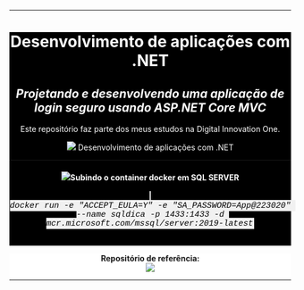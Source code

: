 <hr/>
<div align="center"style="color:white; background-color:black">
<h1>Desenvolvimento de aplicações com .NET</h1>
<h2><i>Projetando e desenvolvendo uma aplicação de login seguro usando ASP.NET Core MVC</i></h2>
<p>Este repositório faz parte dos meus estudos na Digital Innovation One.</p>
<img src="https://hermes.digitalinnovation.one/site/images/logo-sm-white.png">
Desenvolvimento de aplicações com .NET
<hr/>
<h4><img src="https://img.icons8.com/nolan/50/docker.png"/>Subindo o container docker em SQL SERVER</h4>
<code style="font-family:Consolas,courier new; color: rgb(0, 0, 0); background-color: #f1f1f1; padding: 2px; font-size: 105%">
<i>docker run -e "ACCEPT_EULA=Y" -e "SA_PASSWORD=App@223020" --name sqldica -p 1433:1433 -d mcr.microsoft.com/mssql/server:2019-latest</i></code>
<br><br>
<hr/>             
</div>

<div align="center" style="background-color:rgb(255, 255, 255)">
<b>Repositório de referência:</b><br>
<a href="https://github.com/leandrobianch/curso-dio-arquitetura-back-e-front-end"><img src="https://img.icons8.com/ios-filled/50/000000/github.png"/></a>
<hr/>
</div>
